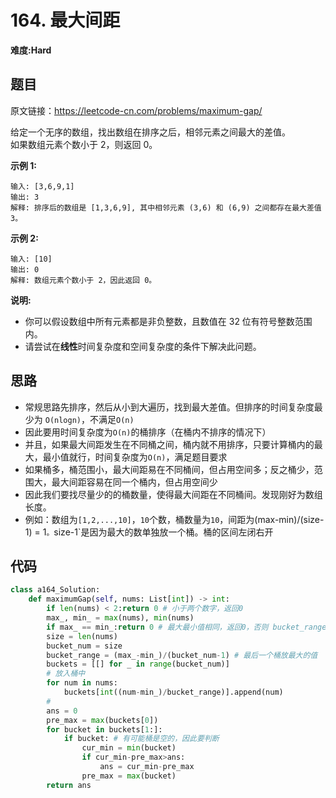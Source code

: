# 164. 最大间距
**难度:Hard**
## 题目
原文链接：https://leetcode-cn.com/problems/maximum-gap/

给定一个无序的数组，找出数组在排序之后，相邻元素之间最大的差值。  
如果数组元素个数小于 2，则返回 0。

**示例 1:**
```
输入: [3,6,9,1]
输出: 3
解释: 排序后的数组是 [1,3,6,9], 其中相邻元素 (3,6) 和 (6,9) 之间都存在最大差值 3。
```
**示例 2:**
```
输入: [10]
输出: 0
解释: 数组元素个数小于 2，因此返回 0。
```
**说明:**  
* 你可以假设数组中所有元素都是非负整数，且数值在 32 位有符号整数范围内。
* 请尝试在**线性**时间复杂度和空间复杂度的条件下解决此问题。

## 思路
* 常规思路先排序，然后从小到大遍历，找到最大差值。但排序的时间复杂度最少为 `O(nlogn)`，不满足`O(n)`
* 因此要用时间复杂度为`O(n)`的桶排序（在桶内不排序的情况下）
* 并且，如果最大间距发生在不同桶之间，桶内就不用排序，只要计算桶内的最大，最小值就行，时间复杂度为`O(n)`，满足题目要求
* 如果桶多，桶范围小，最大间距易在不同桶间，但占用空间多；反之桶少，范围大，最大间距容易在同一个桶内，但占用空间少
* 因此我们要找尽量少的的桶数量，使得最大间距在不同桶间。发现刚好为数组长度。
* 例如：数组为`[1,2,...,10]`，`10`个数，桶数量为`10`，间距为(max-min)/(size-1) = 1`。`size-1`是因为最大的数单独放一个桶。桶的区间左闭右开

## 代码
```python
class a164_Solution:
    def maximumGap(self, nums: List[int]) -> int:
        if len(nums) < 2:return 0 # 小于两个数字，返回0
        max_, min_ = max(nums), min(nums)
        if max_ == min_:return 0 # 最大最小值相同，返回0，否则 bucket_range 会为 0
        size = len(nums)
        bucket_num = size
        bucket_range = (max_-min_)/(bucket_num-1) # 最后一个桶放最大的值
        buckets = [[] for _ in range(bucket_num)]
        # 放入桶中
        for num in nums:
            buckets[int((num-min_)/bucket_range)].append(num)
        #
        ans = 0
        pre_max = max(buckets[0])
        for bucket in buckets[1:]:
            if bucket: # 有可能桶是空的，因此要判断
                cur_min = min(bucket)
                if cur_min-pre_max>ans:
                    ans = cur_min-pre_max
                pre_max = max(bucket)
        return ans
```
